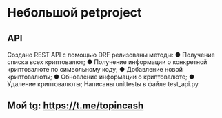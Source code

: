 # Небольшой petproject 

## API
Создано REST API с помощью DRF релизованы методы:
● Получение списка всех криптовалют; 
● Получение информации о конкретной криптовалюте по 
символьному коду; 
● Добавление новой криптовалюты; 
● Обновление информации о криптовалюте; 
● Удаление криптовалюты;
Написаны unittestы в файле test_api.py

## Мой tg: https://t.me/topincash
